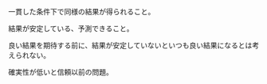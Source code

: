 一貫した条件下で同様の結果が得られること。

結果が安定している、予測できること。

良い結果を期待する前に、結果が安定していないといつも良い結果になるとは考えられない。

確実性が低いと信頼以前の問題。
